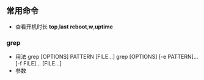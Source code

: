 

## 常用命令
- 查看开机时长 **top**,**last reboot**,**w**,**uptime**
### grep
- 用法
grep [OPTIONS] PATTERN [FILE...]
grep [OPTIONS] [-e PATTERN]...  [-f FILE]...  [FILE...]
- 参数
